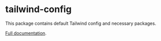 # tailwind-config

This package contains default Tailwind config and necessary packages.

[Full documentation](https://naturaily-starter-docs.vercel.app/packages/tailwind-config).
